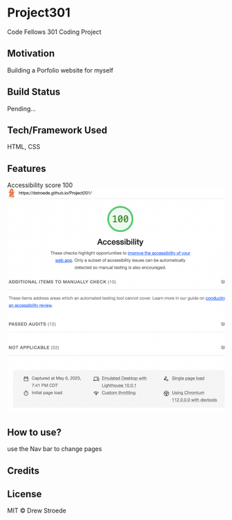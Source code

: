 # Project301
Code Fellows 301 Coding Project


## Motivation
Building a Porfolio website for myself

## Build Status
Pending...


## Tech/Framework Used
HTML, CSS

## Features
Accessibility score 100
![Accessibility Score](img/AccessibilityScore.png)

## How to use?
use the Nav bar to change pages

## Credits


## License
MIT © Drew Stroede



